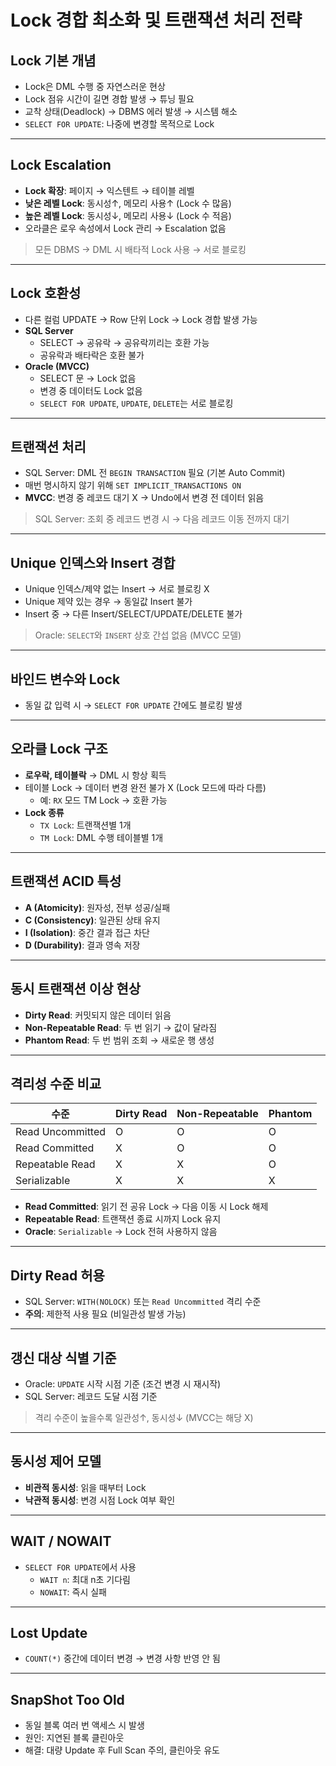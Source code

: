 
# Lock 경합 최소화 및 트랜잭션 처리 전략

## Lock 기본 개념

- Lock은 DML 수행 중 자연스러운 현상
- Lock 점유 시간이 길면 경합 발생 → 튜닝 필요
- 교착 상태(Deadlock) → DBMS 에러 발생 → 시스템 해소
- `SELECT FOR UPDATE`: 나중에 변경할 목적으로 Lock

---

## Lock Escalation

- **Lock 확장**: 페이지 → 익스텐트 → 테이블 레벨  
- **낮은 레벨 Lock**: 동시성↑, 메모리 사용↑ (Lock 수 많음)  
- **높은 레벨 Lock**: 동시성↓, 메모리 사용↓ (Lock 수 적음)  
- 오라클은 로우 속성에서 Lock 관리 → Escalation 없음

> 모든 DBMS → DML 시 배타적 Lock 사용 → 서로 블로킹

---

## Lock 호환성

- 다른 컬럼 UPDATE → Row 단위 Lock → Lock 경합 발생 가능
- **SQL Server**
  - SELECT → 공유락 → 공유락끼리는 호환 가능
  - 공유락과 배타락은 호환 불가
- **Oracle (MVCC)**
  - SELECT 문 → Lock 없음
  - 변경 중 데이터도 Lock 없음
  - `SELECT FOR UPDATE`, `UPDATE`, `DELETE`는 서로 블로킹

---

## 트랜잭션 처리

- SQL Server: DML 전 `BEGIN TRANSACTION` 필요 (기본 Auto Commit)
- 매번 명시하지 않기 위해 `SET IMPLICIT_TRANSACTIONS ON`
- **MVCC**: 변경 중 레코드 대기 X → Undo에서 변경 전 데이터 읽음

> SQL Server: 조회 중 레코드 변경 시 → 다음 레코드 이동 전까지 대기

---

## Unique 인덱스와 Insert 경합

- Unique 인덱스/제약 없는 Insert → 서로 블로킹 X
- Unique 제약 있는 경우 → 동일값 Insert 불가
- Insert 중 → 다른 Insert/SELECT/UPDATE/DELETE 불가

> Oracle: `SELECT`와 `INSERT` 상호 간섭 없음 (MVCC 모델)

---

## 바인드 변수와 Lock

- 동일 값 입력 시 → `SELECT FOR UPDATE` 간에도 블로킹 발생

---

## 오라클 Lock 구조

- **로우락, 테이블락** → DML 시 항상 획득  
- 테이블 Lock → 데이터 변경 완전 불가 X (Lock 모드에 따라 다름)
  - 예: `RX` 모드 TM Lock → 호환 가능
- **Lock 종류**
  - `TX Lock`: 트랜잭션별 1개
  - `TM Lock`: DML 수행 테이블별 1개

---

## 트랜잭션 ACID 특성

- **A (Atomicity)**: 원자성, 전부 성공/실패
- **C (Consistency)**: 일관된 상태 유지
- **I (Isolation)**: 중간 결과 접근 차단
- **D (Durability)**: 결과 영속 저장

---

## 동시 트랜잭션 이상 현상

- **Dirty Read**: 커밋되지 않은 데이터 읽음
- **Non-Repeatable Read**: 두 번 읽기 → 값이 달라짐
- **Phantom Read**: 두 번 범위 조회 → 새로운 행 생성

---

## 격리성 수준 비교

| 수준               | Dirty Read | Non-Repeatable | Phantom |
|--------------------|------------|----------------|---------|
| Read Uncommitted   | O          | O              | O       |
| Read Committed     | X          | O              | O       |
| Repeatable Read    | X          | X              | O       |
| Serializable       | X          | X              | X       |

- **Read Committed**: 읽기 전 공유 Lock → 다음 이동 시 Lock 해제
- **Repeatable Read**: 트랜잭션 종료 시까지 Lock 유지
- **Oracle**: `Serializable` → Lock 전혀 사용하지 않음

---

## Dirty Read 허용

- SQL Server: `WITH(NOLOCK)` 또는 `Read Uncommitted` 격리 수준  
- **주의**: 제한적 사용 필요 (비일관성 발생 가능)

---

## 갱신 대상 식별 기준

- Oracle: `UPDATE` 시작 시점 기준 (조건 변경 시 재시작)
- SQL Server: 레코드 도달 시점 기준

> 격리 수준이 높을수록 일관성↑, 동시성↓ (MVCC는 해당 X)

---

## 동시성 제어 모델

- **비관적 동시성**: 읽을 때부터 Lock
- **낙관적 동시성**: 변경 시점 Lock 여부 확인

---

## WAIT / NOWAIT

- `SELECT FOR UPDATE`에서 사용
  - `WAIT n`: 최대 n초 기다림
  - `NOWAIT`: 즉시 실패

---

## Lost Update

- `COUNT(*)` 중간에 데이터 변경 → 변경 사항 반영 안 됨

---

## SnapShot Too Old

- 동일 블록 여러 번 액세스 시 발생
- 원인: 지연된 블록 클린아웃
- 해결: 대량 Update 후 Full Scan 주의, 클린아웃 유도

